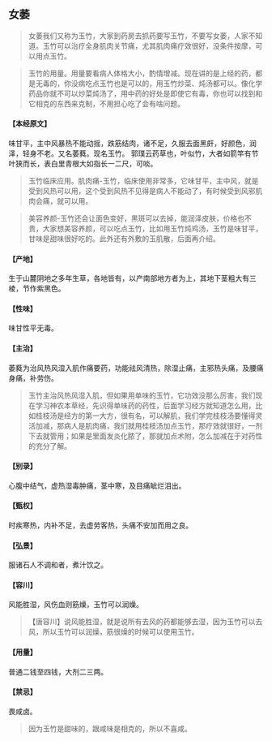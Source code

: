 ## 女萎

> 女萎我们又称为玉竹，大家到药房去抓药要写玉竹，不要写女萎，人家不知道。玉竹可以治疗全身肌肉关节痛，尤其肌肉痛疗效很好，没条件按摩，可以用点玉竹。

> 玉竹的用量。用量要看病人体格大小，酌情增减。现在讲的是上经的药，都是无毒的，你没病吃点玉竹也是可以的，用玉竹炒菜、炖汤都可以。像化学药品你就不可以炒菜炖汤了，用中药的好处是即使它有毒，你也可以找到和它相克的东西来克制，不用担心吃了会有啥问题。

#### 【本经原文】
味甘平，主中风暴热不能动摇，跌筋结肉，诸不足，久服去面黑皯，好颜色，润泽，轻身不老。又名萎蕤。现名玉竹。
郭璞云药草也，叶似竹，大者如箭竿有节叶狭而长，表白里青根大如指长一二尺，可啖。

> 玉竹临床应用。肌肉痛-玉竹，临床使用非常多，它味甘平，主中风，就是受到风热可以用，这个受到风热不见得是病人不能动了，有时候受到风邪肌肉会痛，就可以用。

> 美容养颜-玉竹还会让面色变好，黑斑可以去掉，能润泽皮肤，价格也不贵，大家想美容养颜，可以吃点玉竹，比如用玉竹炖鸡汤，玉竹是味甘平，甘味是甜味很好吃的。此外还有外敷的玉肌散，后面再介绍。

#### 【产地】
生于山麓阴地之多年生草，各地皆有，以产南部地方者为上，其地下茎粗大有三棱，节作紫黑色。
#### 【性味】
味甘性平无毒。
#### 【主治】
萎蕤为治风热风湿入肌作痛要药，功能祛风清热，除湿止痛，主邪热头痛，及腰痛身痛，补劳伤。

> 玉竹主治风热风湿入肌，但如果用单味的玉竹，它功效没那么厉害，我们现在学习神农本草经，先识得单味药的药性，后面学习经方就知道怎么用，比如桂枝汤是经方的第一大方，很有名，可以解肌，我们学完桂枝汤要懂得灵活加减，那病人是肌肉痛，我们就用桂枝汤加点玉竹，那疗效就很好，一剂下去就管用；如果是里面发炎化脓了，那就加点术附，怎么加减在于对药性的充分了解。

#### 【别录】
心腹中结气，虚热湿毒肿痛，茎中寒，及目痛眦烂泪出。
#### 【甄权】
时疾寒热，内补不足，去虚劳客热，头痛不安加而用之良。
#### 【弘景】
服诸石人不调和者，煮汁饮之。
#### 【容川】
风能胜湿，风伤血则筋燥，玉竹可以润燥。

> 【唐容川】说风能胜湿，就是说所有去风的药都能够去湿，因为玉竹可以去风，所以玉竹可以润燥，筋很燥的时候可以使用玉竹。

#### 【用量】
普通二钱至四钱，大剂二三两。
#### 【禁忌】
畏咸卤。

> 因为玉竹是甜味的，跟咸味是相克的，所以不喜咸。